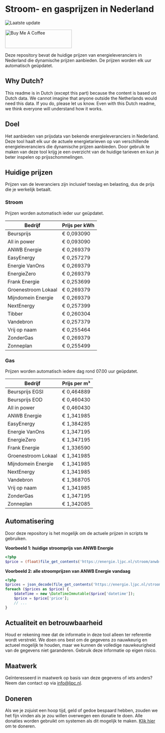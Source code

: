 # Stroom- en gasprijzen in Nederland

![Laatste update](https://img.shields.io/badge/laatste%20update-2025--02--21%2016%3A00%20CET-brightgreen)

<a href="https://www.buymeacoffee.com/Lars-" target="_blank"><img src="https://cdn.buymeacoffee.com/buttons/v2/default-orange.png" alt="Buy Me A Coffee" height="60" style="height: 60px !important;width: 217px !important;" ></a>

Deze repository bevat de huidige prijzen van energieleveranciers in Nederland die dynamische prijzen aanbieden. De prijzen worden elk uur automatisch geüpdatet.

## Why Dutch?

This readme is in Dutch (except this part) because the content is based on Dutch data. We cannot imagine that anyone outside the Netherlands would need this data. If you do, please let us know. Even with this Dutch readme, we think
everyone will understand how it works.

## Doel

Het aanbieden van prijsdata van bekende energieleveranciers in Nederland. Deze tool haalt elk uur de actuele energietarieven op van verschillende energieleveranciers die dynamische prijzen aanbieden. Door gebruik te maken van deze tool
krijg je een overzicht van de huidige tarieven en kun je beter inspelen op prijsschommelingen.

## Huidige prijzen

Prijzen van de leveranciers zijn inclusief toeslag en belasting, dus de prijs die je werkelijk betaalt.

### Stroom

Prijzen worden automatisch ieder uur geüpdatet.

 Bedrijf | Prijs per kWh 
---------|---------------
Beursprijs | € 0,093090
All in power | € 0,093090
ANWB Energie | € 0,269379
EasyEnergy | € 0,257279
Energie VanOns | € 0,269379
EnergieZero | € 0,269379
Frank Energie | € 0,253699
Groenestroom Lokaal | € 0,269379
Mijndomein Energie | € 0,269379
NextEnergy | € 0,257399
Tibber | € 0,260304
Vandebron | € 0,257379
Vrij op naam | € 0,255464
ZonderGas | € 0,269379
Zonneplan | € 0,255499


### Gas

Prijzen worden automatisch iedere dag rond 07.00 uur geüpdatet.

 Bedrijf | Prijs per m³ 
---------|--------------
Beursprijs EGSI | € 0,464889
Beursprijs EOD | € 0,460430
All in power | € 0,460430
ANWB Energie | € 1,341985
EasyEnergy | € 1,384285
Energie VanOns | € 1,347195
EnergieZero | € 1,347195
Frank Energie | € 1,336590
Groenestroom Lokaal | € 1,341985
Mijndomein Energie | € 1,341985
NextEnergy | € 1,341985
Vandebron | € 1,368705
Vrij op naam | € 1,341985
ZonderGas | € 1,347195
Zonneplan | € 1,342085


## Automatisering

Door deze repository is het mogelijk om de actuele prijzen in scripts te gebruiken.

**Voorbeeld 1: huidige stroomprijs van ANWB Energie**

```php
<?php
$price = (float)file_get_contents('https://energie.ljpc.nl/stroom/anwb-energie-nu.txt');

```

**Voorbeeld 2: alle stroomprijzen van ANWB Energie vandaag**

```php
<?php
$prices = json_decode(file_get_contents('https://energie.ljpc.nl/stroom/all-in-power-vandaag.json'),true);
foreach ($prices as $price) {
    $dateTime = new \DateTimeImmutable($price['datetime']);
    $price = $price['price'];
    // ...
}
```

## Actualiteit en betrouwbaarheid

Houd er rekening mee dat de informatie in deze tool alleen ter referentie wordt verstrekt. We doen ons best om de gegevens zo nauwkeurig en actueel mogelijk te houden, maar we kunnen de volledige nauwkeurigheid van de gegevens niet
garanderen. Gebruik deze informatie op eigen risico.

## Maatwerk

Geïnteresseerd in maatwerk op basis van deze gegevens of iets anders? Neem dan contact op
via [info@ljpc.nl](mailto:info@ljpc.nl?subject=Energie%20prijzen).

## Doneren

Als we je zojuist een hoop tijd, geld of gedoe bespaard hebben, zouden we het fijn vinden als je zou willen overwegen een
donatie te doen. Alle donaties worden gebruikt om systemen als dit mogelijk te
maken. [Klik hier](https://www.buymeacoffee.com/Lars-) om te doneren.
